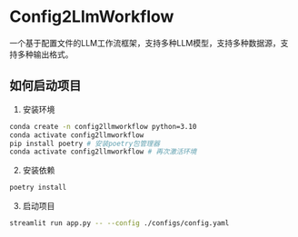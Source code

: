 # Config2LlmWorkflow

一个基于配置文件的LLM工作流框架，支持多种LLM模型，支持多种数据源，支持多种输出格式。

## 如何启动项目

1. 安装环境

```bash
conda create -n config2llmworkflow python=3.10
conda activate config2llmworkflow
pip install poetry # 安装poetry包管理器
conda activate config2llmworkflow # 再次激活环境
```

2. 安装依赖

```bash
poetry install
```

3. 启动项目

```bash
streamlit run app.py -- --config ./configs/config.yaml
```
